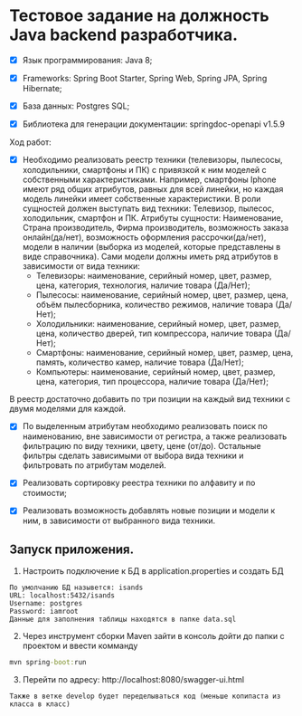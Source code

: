 # Тестовое задание на должность Java backend разработчика.

- [x] Язык программирования: Java 8;
- [x] Frameworks: Spring Boot Starter, Spring Web, Spring JPA, Spring Hibernate;
- [x] База данных: Postgres SQL;
- [x] Библиотека для генерации документации: springdoc-openapi v1.5.9


Ход работ:
- [x]	Необходимо реализовать реестр техники (телевизоры, пылесосы, холодильники, смартфоны и ПК) с привязкой к ним моделей с собственными характеристиками. Например, смартфоны Iphone имеют ряд общих атрибутов, равных для всей линейки, но каждая модель линейки имеет собственные характеристики.
      В роли сущностей должен выступать вид техники: Телевизор, пылесос, холодильник, смартфон и ПК. Атрибуты сущности: Наименование, Страна производитель, Фирма производитель, возможность заказа онлайн(да/нет), возможность оформления рассрочки(да/нет), модели в наличии (выборка из моделей, которые представлены в виде справочника).
      Сами модели должны иметь ряд атрибутов в зависимости от вида техники: <br>
      - Телевизоры: наименование, серийный номер, цвет,
      размер, цена, категория, технология, наличие товара (Да/Нет); <br>
      - Пылесосы: наименование, серийный номер, цвет,
      размер, цена, объём пылесборника, количество режимов, наличие товара (Да/Нет); <br>
      - Холодильники: наименование, серийный номер, цвет,
      размер, цена, количество дверей, тип компрессора, наличие товара (Да/Нет); <br>
      - Смартфоны: наименование, серийный номер, цвет,
      размер, цена, память, количество камер, наличие товара (Да/Нет); <br>
      - Компьютеры: наименование, серийный номер, цвет,
      размер, цена, категория, тип процессора, наличие товара (Да/Нет); <br>
      
В реестр достаточно добавить по три позиции на каждый вид техники с двумя моделями для каждой.
- [x] По выделенным атрибутам необходимо реализовать поиск по наименованию,
      вне зависимости от регистра, а также реализовать фильтрацию по виду техники, цвету, цене (от/до). Остальные фильтры сделать зависимыми от выбора вида техники и фильтровать по атрибутам моделей.
- [x] Реализовать сортировку реестра техники по алфавиту и по стоимости; 
- [x] Реализовать возможность добавлять новые позиции и модели к ним, в зависимости от выбранного вида техники.


## Запуск приложения.

1. Настроить подключение к БД в application.properties и создать БД
```
По умолчанию БД назывется: isands
URL: localhost:5432/isands
Username: postgres
Password: iamroot
Данные для заполнения таблицы находятся в папке data.sql
```
2. Через инструмент сборки Maven зайти в консоль дойти до папки с проектом и ввести комманду
```cmd
mvn spring-boot:run
```
3. Перейти по адресу: <a herf="http://localhost:8080/swagger-ui.html"> http://localhost:8080/swagger-ui.html </a>

```
Также в ветке develop будет переделываться код (меньше копипаста из класса в класс)
```
